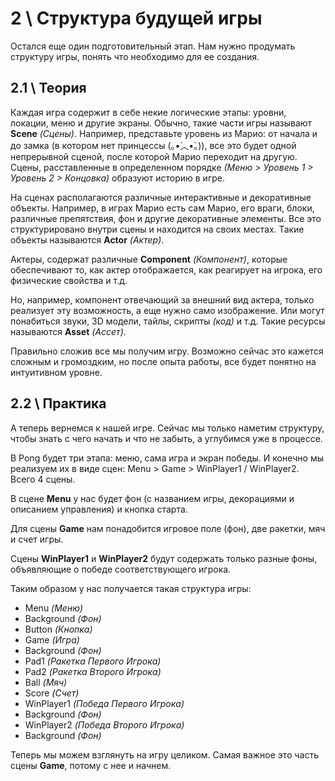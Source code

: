 # 2 \ Структура будущей игры

Остался еще один подготовительный этап. Нам нужно продумать структуру игры, понять что необходимо для ее создания.

## 2.1 \ Теория

Каждая игра содержит в себе некие логические этапы: уровни, локации, меню и другие экраны. Обычно, такие части игры называют **Scene** _(Сцены)_. Например, представьте уровень из Марио: от начала и до замка (в котором нет принцессы (｡•́︿•̀｡)), все это будет одной непрерывной сценой, после которой Марио переходит на другую. Сцены, расставленные в определенном порядке _(Меню > Уровень 1 > Уровень 2 > Концовка)_ образуют историю в игре.

На сценах располагаются различные интерактивные и декоративные объекты. Например, в играх Марио есть сам Марио, его враги, блоки, различные препятствия, фон и другие декоративные элементы. Все это структурировано внутри сцены и находится на своих местах. Такие объекты называются **Actor** _(Актер)_.

Актеры, содержат различные **Сomponent** _(Компонент)_, которые обеспечивают то, как актер отображается, как реагирует на игрока, его физические свойства и т.д.

Но, например, компонент отвечающий за внешний вид актера, только реализует эту возможность, а еще нужно само изображение. Или могут понабиться звуки, 3D модели, тайлы, скрипты _(код)_ и т.д. Такие ресурсы называются **Asset** _(Ассет)_. 

Правильно сложив все мы получим игру. Возможно сейчас это кажется сложным и громоздким, но после опыта работы, все будет понятно на интуитивном уровне.

## 2.2 \ Практика

А теперь вернемся к нашей игре. Сейчас мы только наметим структуру, чтобы знать с чего начать и что не забыть, а углубимся уже в процессе.

В Pong будет три этапа: меню, сама игра и экран победы. И конечно мы реализуем их в виде сцен: Menu > Game > WinPlayer1 / WinPlayer2. Всего 4 сцены. 

В сцене **Menu** у нас будет фон (с названием игры, декорациями и описанием управления) и кнопка старта. 

Для сцены **Game** нам понадобится игровое поле (фон), две ракетки, мяч и счет игры. 

Сцены **WinPlayer1** и **WinPlayer2** будут содержать только разные фоны, объявляющие о победе соответствующего игрока.

Таким образом у нас получается такая структура игры:

- Menu _(Меню)_
 - Background _(Фон)_
 - Button _(Кнопка)_
- Game _(Игра)_
 - Background _(Фон)_
 - Pad1 _(Ракетка Первого Игрока)_
 - Pad2 _(Ракетка Второго Игрока)_
 - Ball _(Мяч)_
 - Score _(Счет)_
- WinPlayer1 _(Победа Первого Игрока)_
 - Background _(Фон)_
- WinPlayer2 _(Победа Второго Игрока)_
 - Background _(Фон)_

Теперь мы можем взглянуть на игру целиком. Самая важное это часть сцены **Game**, потому с нее и начнем.
